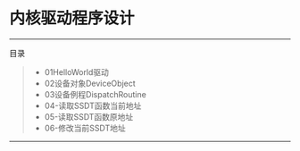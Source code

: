 # 内核驱动程序设计

------
目录
> * 01HelloWorld驱动
> * 02设备对象DeviceObject
> * 03设备例程DispatchRoutine
> * 04-读取SSDT函数当前地址
> * 05-读取SSDT函数原地址
> * 06-修改当前SSDT地址
------
